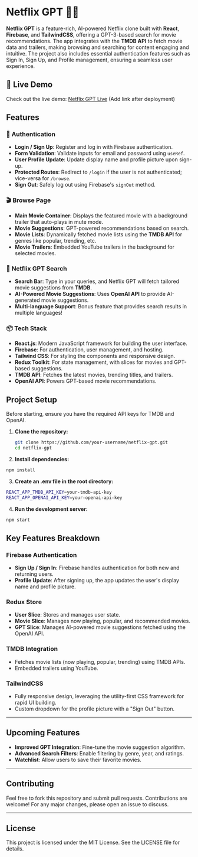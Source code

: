 # **Netflix GPT** 🎥✨

**Netflix GPT** is a feature-rich, AI-powered Netflix clone built with **React**, **Firebase**, and **TailwindCSS**, offering a GPT-3-based search for movie recommendations. The app integrates with the **TMDB API** to fetch movie data and trailers, making browsing and searching for content engaging and intuitive. The project also includes essential authentication features such as Sign In, Sign Up, and Profile management, ensuring a seamless user experience.

## 🚀 **Live Demo**
Check out the live demo: [Netflix GPT Live](https://netflixgpt-c8294.web.app) (Add link after deployment)

## **Features**

### 🔐 **Authentication**
- **Login / Sign Up**: Register and log in with Firebase authentication.
- **Form Validation**: Validate inputs for email and password using `useRef`.
- **User Profile Update**: Update display name and profile picture upon sign-up.
- **Protected Routes**: Redirect to `/login` if the user is not authenticated; vice-versa for `/browse`.
- **Sign Out**: Safely log out using Firebase's `signOut` method.

### 🎬 **Browse Page**
- **Main Movie Container**: Displays the featured movie with a background trailer that auto-plays in mute mode.
- **Movie Suggestions**: GPT-powered recommendations based on search.
- **Movie Lists**: Dynamically fetched movie lists using the **TMDB API** for genres like popular, trending, etc.
- **Movie Trailers**: Embedded YouTube trailers in the background for selected movies.
  
### 🧠 **Netflix GPT Search**
- **Search Bar**: Type in your queries, and Netflix GPT will fetch tailored movie suggestions from **TMDB**.
- **AI-Powered Movie Suggestions**: Uses **OpenAI API** to provide AI-generated movie suggestions.
- **Multi-language Support**: Bonus feature that provides search results in multiple languages!

### 📦 **Tech Stack**
- **React.js**: Modern JavaScript framework for building the user interface.
- **Firebase**: For authentication, user management, and hosting.
- **Tailwind CSS**: For styling the components and responsive design.
- **Redux Toolkit**: For state management, with slices for movies and GPT-based suggestions.
- **TMDB API**: Fetches the latest movies, trending titles, and trailers.
- **OpenAI API**: Powers GPT-based movie recommendations.

## **Project Setup**

Before starting, ensure you have the required API keys for TMDB and OpenAI.

1. **Clone the repository:**

   ```bash
   git clone https://github.com/your-username/netflix-gpt.git
   cd netflix-gpt
   ```
2. **Install dependencies:**
 ```bash
 npm install
 ```
 3. **Create an .env file in the root directory:**
 ```bash
 REACT_APP_TMDB_API_KEY=your-tmdb-api-key
REACT_APP_OPENAI_API_KEY=your-openai-api-key
```
4. **Run the development server:**
```bash
npm start
```
## **Key Features Breakdown**

### **Firebase Authentication**
- **Sign Up / Sign In**: Firebase handles authentication for both new and returning users.
- **Profile Update**: After signing up, the app updates the user's display name and profile picture.

### **Redux Store**
- **User Slice**: Stores and manages user state.
- **Movie Slice**: Manages now playing, popular, and recommended movies.
- **GPT Slice**: Manages AI-powered movie suggestions fetched using the OpenAI API.

### **TMDB Integration**
- Fetches movie lists (now playing, popular, trending) using TMDB APIs.
- Embedded trailers using YouTube.

### **TailwindCSS**
- Fully responsive design, leveraging the utility-first CSS framework for rapid UI building.
- Custom dropdown for the profile picture with a "Sign Out" button.

---

## **Upcoming Features**
- **Improved GPT Integration**: Fine-tune the movie suggestion algorithm.
- **Advanced Search Filters**: Enable filtering by genre, year, and ratings.
- **Watchlist**: Allow users to save their favorite movies.

---

## **Contributing**

Feel free to fork this repository and submit pull requests. Contributions are welcome! For any major changes, please open an issue to discuss.

---

## **License**

This project is licensed under the MIT License. See the LICENSE file for details.




